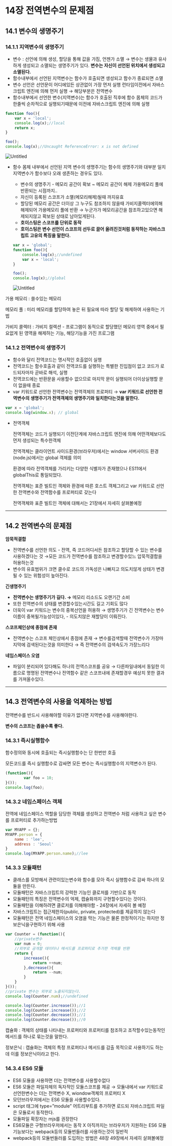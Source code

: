 # 14장 전역변수의 문제점

## 14.1 변수의 생명주기

### 14.1.1 지역변수의 생명주기

- 변수 : 선언에 의해 생성, 할당을 통해 값을 가짐, 언젠가 소멸
     → 변수는 생물과 유사하게 생성되고 소멸되는 생명주기가 있다.
         **변수는 자신이 선언된 위치에서 생성되고 소멸된다.**
- 함수내부에서 선언된 지역변수는 함수가 호출되면 생성되고 함수가 종료되면 소멸
- 변수 선언은 선언문이 어디에있든 상관없이 가장 먼저 실행
런타임이전에서 자바스크립트 엔진에 의해 먼저 실행
→ 해당부분은 전역변수
- 함수내부에서 선언한 변수(지역변수)는 함수가 호출된 직후에
함수 몸체의 코드가 한줄씩 순차적으로 실행되기때문에 이전에 자바스크립트 엔진에 의해 실행

```jsx
function foo(){
	var x = 'local';
	console.log(x);//local
	return x;
}

foo();
console.log(x);//Uncaught ReferenceError: x is not defined
```

![Untitled](https://s3-us-west-2.amazonaws.com/secure.notion-static.com/a01f8269-12fd-4594-bf16-99a64998aa7e/Untitled.png)

- 함수 몸체 내부에서 선언된 지역 변수의 생명주기는 함수의 생명주기와 대부분 일치
지역변수가 함수보다 오래 생존하는 경우도 있다.
    - 변수의 생명주기 - 메모리 공간이 확보 ~ 메모리 공간이 해제 가용메모리 풀에 반환되는 시점까지..
    - 자신이 등록된 스코프가 소멸(메모리해제)될때 까지유효
    - 할당된 메모리 공간은 더이상 그 누구도 참조하지 않을때 가비지콜렉터에의해 해제되어 가용메모리 풀에 반환
    → 누군가가 메모리공간을 참조하고있으면 해제되지않고 확보된 상태로 남아있게된다.
    - **호이스팅은 스코프를 단위로 동작**
    - **호이스팅은 변수 선언이 스코프의 선두로 끌어 올려진것처럼 동작하는 자바스크립트 고유의 특징을 말한다.**
    
    ```jsx
    var x = 'global';
    function foo(){
    	console.log(x);//undefined
    	var x = 'local';
    }
    
    foo();
    console.log(x);//global
    ```
    
    ![Untitled](https://s3-us-west-2.amazonaws.com/secure.notion-static.com/48200350-431c-4408-b617-6f6a84d7c405/Untitled.png)
    

가용 메모리 : 쓸수있는 메모리

메모리 풀 : 미리 메모리를 할당하여 놓은 뒤 필요에 따라 할당 및 해제하여 사용하는 기법

가비지 콜렉터 : 가비지 컬렉션 - 프로그램이 동적으로 할당했던 메모리 영역 중에서 필요없게 된 영역을 해제하는 기능, 해당기능을 가진 프로그램

### 14.1.2 전역변수의 생명주기

- 함수와 달리 전역코드는 명시적인 호출없이 실행
- 전역코드는 함수호출과 같이 전역코드를 실행하는 특별한 진입점이 없고 코드가 로드되자마자 곧바로 해석, 실행
- 전역코드에는 반환문을 사용할수 없으므로 마지막 문이 실행되어 더이상실행할 문이 없을때 종료
- var 키워드로 선언한 전역변수는 전역객체의 프로퍼티
→ **var 키워드로 선언한 전역변수의 생명주기가 전역객체의 생명주기와 일치한다는것을 말한다.**

```jsx
var x = 'global';
console.log(window.x); // global
```

- 전역객체
    
    전역객체는 코드가 실행되기 이전단계에 자바스크립트 엔진에 의해 어떤객체보다도 먼저 생성되는 특수한객체
    
    전역객체는 클라이언트 사이드환경(브라우저)에서는 window 서버사이드 환경(node.js)에서는 global 객체를 의미
    
    환경에 따라 전역객체를 가리키는 다양한 식별자가 존재했으나 ES11에서 globalThis로 통일되었다.
    
    전역객체는 표준 빌트인 객체와 환경에 따른 호스트 객체그리고 var 키워드로 선언한 전역변수와 전역함수를 프로퍼티로 갖는다
    
    전역객체와 표준 빌트인 객체에 대해서는 21장에서 자세히 살펴볼예정
    

---

## 14.2 전역변수의 문제점

**암묵적결합**

- 전역변수를 선언한 의도 - 전역, 즉 코드어디서든 참조하고 할당할 수 있는 변수를 사용하겠다는 것
→모든 코드가 전역변수를 참조하고 변경할수있느 압묵적결합을 허용하는것
- 변수의 유효범위가 크면 클수로 코드의 가독성은 나빠지고 의도치않게 상태가 변경될 수 있는 위험성이 높아진다.

**긴생명주기**

- **전역변수는 생명주기가 길다.
→** 메모리 리소드도 오랜기간 소비
- 또한 전역변수의 상태를 변경할수있는시간도 길고 기회도 많다
- 더욱이 var 키워드는 변수의 중복선언을 허용하
→ 생명주기가 긴 전역변수는 변수이름이 중복될가능성이있다, - 의도치않은 재할당이 이뤄진다.

**스코프체인상에 종점에 존재**

- 전역변수는 스코프 체인상에서 종점에 존재
→ 변수를검색할때 전역변수가 가장마지막에 검색된다는것을 의미한다
→ 즉 전역변수의 검색속도가 가장느리다

**네임스페이스 오염**

- 파일이 분리되어 있다해도 하나의 전역스코프를 공유
→ 다른파일내에서 동일한 이름으로 명명된 전역변수나 전역함수 같은 스코프내에 존재할경우 예상치 못한 결과를 가져올수있다.

---

## 14.3 전역변수의 사용을 억제하는 방법

전역변수를 반드시 사용해야할 이유가 없다면 지역변수를 사용해야한다.

**변수의 스코프는 좁을수록 좋다.**

### 14.3.1 즉시실행함수

함수정의와 동시에 호출되는 즉시실행함수는 단 한번만 호출

모든코드를 즉시 실행함수로 감싸면 모든 변수는 즉시실행함수의 지역변수가 된다.

```jsx
(function(){
		var foo = 10; 
}());
console.log(foo);
```

### 14.3.2 네임스페이스 객체

전역에 네임스페이스 역할을 담당한 객체를 생성하고 전역변수 처럼 사용하고 싶은 변수를 프로퍼티로 추가하는방법

```jsx
var MYAPP = {};
MYAPP.person = {
	name : 'lee',
	address : 'Seoul'
}
console.log(MYAPP.person.name);//lee
```

### 14.3.3 모듈패턴

- 클래스를 모방해서 관련이있는변수와 함수를 모아 즉시 실행함수로 감싸 하나의 모듈을 만든다.
- 모듈패턴은 자바스크립트의 강력한 기능인 클로저를 기반으로 동작
- 모듈패턴의 특징은 전역변수의 억제, 캡슐화까지 구현할수있다는 것이다.
- 모듈패턴을 이해하려면 클로저를 이해해야함 - 24장에서 자세히 볼 예정
- 자바스크립트는 접근제한자(public, private, protected)를 제공하지 않는다
- 모듈패턴은 전역 네임스페이스의 오염을 막는 기능은 물론 한정적이기는 하지만
정보은닉을구현하기 위해 사용

```jsx
var Counter = (function(){
	//private변수
	var num = 0;
	//외부로 공개할 데이터나 메서드를 프로퍼티로 추가한 객체를 반환
	return {
		increase(){
			return ++num;
		},decrease(){
			return --num;
		}
	}
}());
//private 변수는 외부로 노출되지않는다.
console.log(Counter.num);//undefined

console.log(Counter.increase());//1
console.log(Counter.increase());//2
console.log(Counter.decrease());//1
console.log(Counter.decrease());//0
```

캡슐화 : 객체의 상태를 나타내는 프로퍼티와 프로퍼티를 참조하고 조작할수있는동작인 메서드를 하나로 묶는것을 말한다.

정보은닉 : 캡슐화는 객체의 특정 프로퍼티나 메서드를 감출 목적으로 사용하기도 하는데 이를 정보은닉이라고 한다.

### 14.3.4 ES6 모듈

- ES6 모듈을 사용하면 더는 전역변수를 사용할수없다
- ES6 모듈은 파일자체의 독자적인 모듈스코프를 제공
→ 모듈내에서 var 키워드로 선언한변수는 더는 전역변수 X, wiondow객체의 프로퍼티 X
- 모던브라우저에서는 ES6 모듈을 사용할수있다.
- script 태그에 type=”module” 어트리부트를 추가하면 로드되 자바스크립트 파일은 모듈로서 동작한다.
- 모듈파일 확장자는 mjs를 권장한다
- ES6모듈은 구형브라우저에서는 동작 X
아직까지는 브라우저가 지원하는 ES6 모듈기능보다는 webpack등의 모듈번들러를 사용하는것이 일반적
- webpack등의 모듈번들러를 도입하는 방법은 48장 49장에서 자세히 살펴볼예정